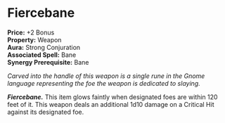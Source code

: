 # Fiercebane

**Price:** +2 Bonus  
**Property:** Weapon  
**Aura:** Strong Conjuration  
**Associated Spell:** Bane  
**Synergy Prerequisite:** Bane

*Carved into the handle of this weapon is a single rune in the Gnome language representing the foe the weapon is dedicated to slaying.*

***Fiercebane.*** This item glows faintly when designated foes are within 120 feet of it. This weapon deals an additional 1d10 damage on a Critical Hit against its designated foe.
